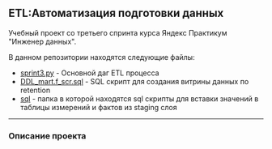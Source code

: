 ## ETL:Автоматизация подготовки данных

Учебный проект со третьего спринта курса Яндекс Практикум "Инженер данных".

В данном репозитории находятся следующие файлы:
- [sprint3.py](https://github.com/IgorGoltsov/portfolio/blob/main/ETL/sprint3.py) - Основной даг ETL процесса
- [DDL_mart.f_scr.sql](https://github.com/IgorGoltsov/portfolio/blob/main/ETL/DDL_mart.f_scr.sql) - SQL скрипт для создания витрины данных по retention
- [sql](https://github.com/IgorGoltsov/portfolio/tree/main/ETL/sql) - папка в которой находятся sql скрипты для вставки значений в таблицы измерений и фактов из staging слоя
___

### Описание проекта

